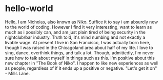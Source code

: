 # hello-world
Hello, I am Nicholas, also known as Niko.
Suffice it to say i am absurdly new to the world of coding.
However I find it very interesting, want to learn as much as i possibly can, and am just plain tired of being security in the nightclub/bar industry.
Truth told, it's mind numbing and not exactly a livable wage.
At present I live in San Francisco, I was actually born here, though I was raised in the Chicagoland area about half of my life.
I love to sing, dance, overthink things, and talk a lot.
Though, admittedly, I'm never sure how to talk about myself in things such as this.
I'm positive about this new chapter in "The Book of Niko".
I happen to like new experiences as well as people, regardless of if it ends up a positive or negative.
"Let's get it on" - Mills Lane.
